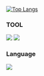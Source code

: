<!--
**KORgosu/KORgosu** is a ✨ _special_ ✨ repository because its `README.md` (this file) appears on your GitHub profile.

Here are some ideas to get you started:

- 🔭 I’m currently working on ...
- 🌱 I’m currently learning ...
- 👯 I’m looking to collaborate on ...
- 🤔 I’m looking for help with ...
- 💬 Ask me about ...
- 📫 How to reach me: ...
- 😄 Pronouns: ...
- ⚡ Fun fact: ...
-->

[![Top Langs](https://github-readme-stats.vercel.app/api/top-langs/?username=KORgosu)](https://github.com/KORgosu/github-readme-stats)

### TOOL

<img src="https://img.shields.io/badge/Unity-000000?style=for-the-badge&logo=Unity&logoColor=ffffff">
<img src="https://img.shields.io/badge/Unreal Engine-0E1128?style=for-the-badge&logo=Unreal Engine&logoColor=ffffff">


### Language
<img src="https://img.shields.io/badge/C-A8B9CC?style=for-the-badge&logo=C&logoColor=000000">


